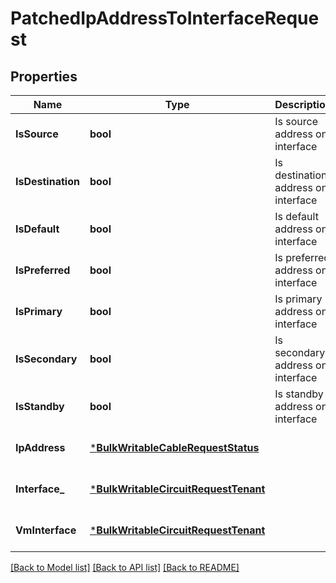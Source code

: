 # PatchedIpAddressToInterfaceRequest

## Properties
Name | Type | Description | Notes
------------ | ------------- | ------------- | -------------
**IsSource** | **bool** | Is source address on interface | [optional] [default to null]
**IsDestination** | **bool** | Is destination address on interface | [optional] [default to null]
**IsDefault** | **bool** | Is default address on interface | [optional] [default to null]
**IsPreferred** | **bool** | Is preferred address on interface | [optional] [default to null]
**IsPrimary** | **bool** | Is primary address on interface | [optional] [default to null]
**IsSecondary** | **bool** | Is secondary address on interface | [optional] [default to null]
**IsStandby** | **bool** | Is standby address on interface | [optional] [default to null]
**IpAddress** | [***BulkWritableCableRequestStatus**](BulkWritableCableRequest_status.md) |  | [optional] [default to null]
**Interface_** | [***BulkWritableCircuitRequestTenant**](BulkWritableCircuitRequest_tenant.md) |  | [optional] [default to null]
**VmInterface** | [***BulkWritableCircuitRequestTenant**](BulkWritableCircuitRequest_tenant.md) |  | [optional] [default to null]

[[Back to Model list]](../README.md#documentation-for-models) [[Back to API list]](../README.md#documentation-for-api-endpoints) [[Back to README]](../README.md)


